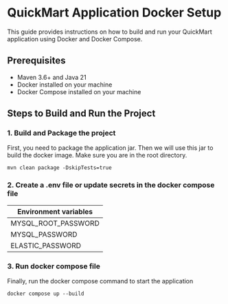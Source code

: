 # QuickMart Application Docker Setup

This guide provides instructions on how to build and run your QuickMart application using Docker and Docker Compose.

## Prerequisites

- Maven 3.6+ and Java 21
- Docker installed on your machine
- Docker Compose installed on your machine

## Steps to Build and Run the Project

### 1. Build and Package the project

First, you need to package the application jar. Then we will use this jar to build the docker image.
Make sure you are in the root directory.

```
mvn clean package -DskipTests=true
```

### 2. Create a .env file or update secrets in the docker compose file

| Environment variables |
|-----------------------|
| MYSQL_ROOT_PASSWORD   | 
| MYSQL_PASSWORD        | 
| ELASTIC_PASSWORD      | 

### 3. Run docker compose file

Finally, run the docker compose command to start the application

```
docker compose up --build
```
